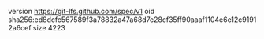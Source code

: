 version https://git-lfs.github.com/spec/v1
oid sha256:ed8dcfc567589f3a78832a47a68d7c28cf35ff90aaaf1104e6e12c91912a6cef
size 4223
